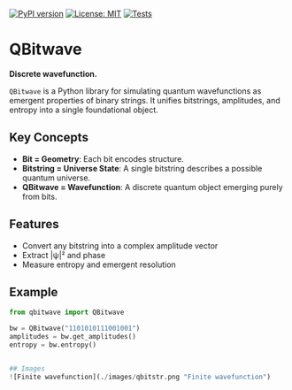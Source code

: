 
[![PyPI version](https://badge.fury.io/py/qbitwave.svg)](https://badge.fury.io/py/qbitwave)
[![License: MIT](https://img.shields.io/badge/License-MIT-blue.svg)](LICENSE)
[![Tests](https://github.com/juhakm/qbitwave/actions/workflows/test.yml/badge.svg)](https://github.com/juhakm/qbitwave/actions)


# QBitwave

**Discrete wavefunction.**

`QBitwave` is a Python library for simulating quantum wavefunctions as emergent properties of binary strings.
It unifies bitstrings, amplitudes, and entropy into a single foundational object.

## Key Concepts

- **Bit = Geometry**: Each bit encodes structure.
- **Bitstring = Universe State**: A single bitstring describes a possible quantum universe.
- **QBitwave = Wavefunction**: A discrete quantum object emerging purely from bits.

## Features

- Convert any bitstring into a complex amplitude vector
- Extract |ψ|² and phase 
- Measure entropy and emergent resolution


## Example

```python
from qbitwave import QBitwave

bw = QBitwave("1101010111001001")
amplitudes = bw.get_amplitudes()
entropy = bw.entropy()


## Images
![Finite wavefunction](./images/qbitstr.png "Finite wavefunction")
